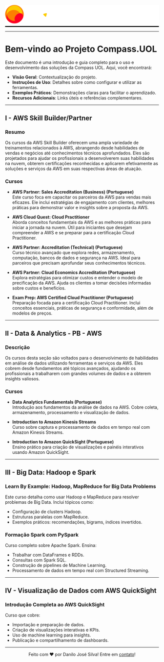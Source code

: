 
<p align="center" style="background-color: black">
  <img src="./assets/Compass.UOL-logo.png" alt="Logo da Compass UOL">
</p>

---

# Bem-vindo ao Projeto Compass.UOL

Este documento é uma introdução e guia completo para o uso e desenvolvimento das soluções da Compass UOL. Aqui, você encontrará:
- **Visão Geral**: Contextualização do projeto.
- **Instruções de Uso**: Detalhes sobre como configurar e utilizar as ferramentas.
- **Exemplos Práticos**: Demonstrações claras para facilitar o aprendizado.
- **Recursos Adicionais**: Links úteis e referências complementares.

---

## **I - AWS Skill Builder/Partner**

### **Resumo**
Os cursos da AWS Skill Builder oferecem uma ampla variedade de treinamentos relacionados à AWS, abrangendo desde habilidades de vendas e negócios até conhecimentos técnicos aprofundados. Eles são projetados para ajudar os profissionais a desenvolverem suas habilidades na nuvem, obterem certificações reconhecidas e aplicarem efetivamente as soluções e serviços da AWS em suas respectivas áreas de atuação.

### **Cursos**
- **AWS Partner: Sales Accreditation (Business) (Portuguese)**  
  Este curso foca em capacitar os parceiros da AWS para vendas mais eficazes. Ele inclui estratégias de engajamento com clientes, melhores práticas para demonstrar valor e insights sobre a proposta da AWS.

- **AWS Cloud Quest: Cloud Practitioner**  
  Aborda conceitos fundamentais da AWS e as melhores práticas para iniciar a jornada na nuvem. Útil para iniciantes que desejam compreender a AWS e se preparar para a certificação Cloud Practitioner.

- **AWS Partner: Accreditation (Technical) (Portuguese)**  
  Curso técnico avançado que explora redes, armazenamento, computação, bancos de dados e segurança na AWS. Ideal para parceiros que precisam aprofundar seus conhecimentos técnicos.

- **AWS Partner: Cloud Economics Accreditation (Portuguese)**  
  Explora estratégias para otimizar custos e entender o modelo de precificação da AWS. Ajuda os clientes a tomar decisões informadas sobre custos e benefícios.

- **Exam Prep: AWS Certified Cloud Practitioner (Portuguese)**  
  Preparação focada para a certificação Cloud Practitioner. Inclui conceitos essenciais, práticas de segurança e conformidade, além de modelos de preços.

---

## **II - Data & Analytics - PB - AWS**

### **Descrição**
Os cursos desta seção são voltados para o desenvolvimento de habilidades em análise de dados utilizando ferramentas e serviços da AWS. Eles cobrem desde fundamentos até tópicos avançados, ajudando os profissionais a trabalharem com grandes volumes de dados e a obterem insights valiosos.

### **Cursos**
- **Data Analytics Fundamentals (Portuguese)**  
  Introdução aos fundamentos da análise de dados na AWS. Cobre coleta, armazenamento, processamento e visualização de dados.

- **Introduction to Amazon Kinesis Streams**  
  Curso sobre captura e processamento de dados em tempo real com Amazon Kinesis Streams.

- **Introduction to Amazon QuickSight (Portuguese)**  
  Ensino prático para criação de visualizações e painéis interativos usando Amazon QuickSight.

---

## **III - Big Data: Hadoop e Spark**

### **Learn By Example: Hadoop, MapReduce for Big Data Problems**
Este curso detalha como usar Hadoop e MapReduce para resolver problemas de Big Data. Inclui tópicos como:
- Configuração de clusters Hadoop.
- Estruturas paralelas com MapReduce.
- Exemplos práticos: recomendações, bigrams, índices invertidos.

### **Formação Spark com PySpark**
Curso completo sobre Apache Spark. Ensina:
- Trabalhar com DataFrames e RDDs.
- Consultas com Spark SQL.
- Construção de pipelines de Machine Learning.
- Processamento de dados em tempo real com Structured Streaming.

---

## **IV - Visualização de Dados com AWS QuickSight**

### **Introdução Completa ao AWS QuickSight**
Curso que cobre:
- Importação e preparação de dados.
- Criação de visualizações interativas e KPIs.
- Uso de machine learning para insights.
- Publicação e compartilhamento de dashboards.

---

<p align="center">
Feito com ❤️ por Danilo José Silva! Entre em <a href="https://www.linkedin.com/in/danilojosesilva/">contato</a>!
</p>
